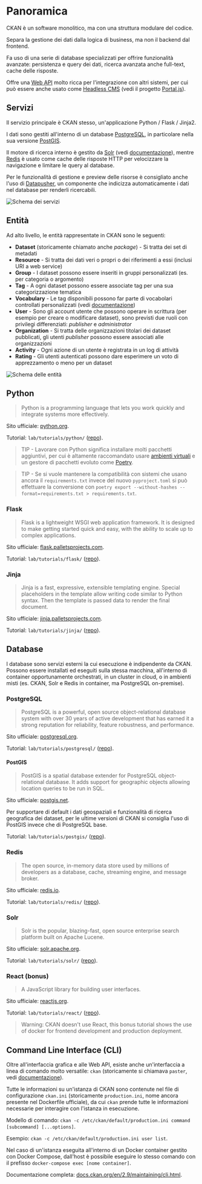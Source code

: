 # Panoramica

CKAN è un software monolitico, ma con una struttura modulare del codice.

Separa la gestione dei dati dalla logica di business, ma non il backend dal frontend.

Fa uso di una serie di database specializzati per offrire funzionalità avanzate: persistenza e query dei dati, ricerca avanzata anche full-text, cache delle risposte.

Offre una [Web API](https://docs.ckan.org/en/2.9/api/) molto ricca per l'integrazione con altri sistemi,
per cui può essere anche usato come [Headless CMS](https://jamstack.org/headless-cms/)
(vedi il progetto [Portal.js](https://github.com/datopian/portal.js/tree/main/examples/ckan)).

## Servizi

Il servizio principale è CKAN stesso, un'applicazione Python / Flask / Jinja2.

I dati sono gestiti all'interno di un database [PostgreSQL](https://www.postgresql.org/), in particolare nella sua versione [PostGIS](https://postgis.net/).

Il motore di ricerca interno è gestito da [Solr](https://solr.apache.org/) (vedi [documentazione](https://docs.ckan.org/en/2.9/user-guide.html#search-in-detail)),
mentre [Redis](https://redis.io/) è usato come cache delle risposte HTTP per velocizzare la navigazione e limitare le query al database.

Per le funzionalità di gestione e preview delle risorse è consigliato anche l'uso di [Datapusher](https://github.com/ckan/datapusher), un componente che indicizza automaticamente i dati nel database per renderli ricercabili.

![Schema dei servizi](../diagrams/services.png)

## Entità

Ad alto livello, le entità rappresentate in CKAN sono le seguenti:

- **Dataset** (storicamente chiamato anche *package*) - Si tratta dei set di metadati
- **Resource** - Si tratta dei dati veri o propri o dei riferimenti a essi (inclusi URI a web service)
- **Group** - I dataset possono essere inseriti in gruppi personalizzati (es. per categoria o argomento)
- **Tag** - A ogni dataset possono essere associate tag per una sua categorizzazione tematica
- **Vocabulary** - Le tag disponibili possono far parte di vocabolari controllati personalizzati (vedi [documentazione](https://docs.ckan.org/en/2.9/maintaining/tag-vocabularies.html))
- **User** - Sono gli account utente che possono operare in scrittura (per esempio per creare o modificare dataset), sono previsti due ruoli con privilegi differenziati: *publisher* e *administrator*
- **Organization** - Si tratta delle organizzazioni titolari dei dataset pubblicati, gli utenti *publisher* possono essere associati alle organizzazioni
- **Activity** - Ogni azione di un utente è registrata in un log di attività
- **Rating** - Gli utenti autenticati possono dare esperimere un voto di apprezzamento o meno per un dataset

![Schema delle entità](../diagrams/entities.png)

## Python

> Python is a programming language that lets you work quickly and integrate systems more effectively.

Sito ufficiale: [python.org](https://www.python.org/).

Tutorial: `lab/tutorials/python/` ([repo](https://github.com/Dataninja/ckan-101/tree/main/lab/tutorials/python)).

> TIP - Lavorare con Python significa installare molti pacchetti aggiuntivi, per cui è altamente raccomandato usare [ambienti virtuali](https://docs.python.org/3/tutorial/venv.html) e un gestore di pacchetti evoluto come [Poetry](https://python-poetry.org/).

> TIP - Se si vuole mantenere la compatibilità con sistemi che usano ancora il `requirements.txt` invece del nuovo `pyproject.toml` si può effettuare la conversione con `poetry export --without-hashes --format=requirements.txt > requirements.txt`.

### Flask

> Flask is a lightweight WSGI web application framework. It is designed to make getting started quick and easy, with the ability to scale up to complex applications.

Sito ufficiale: [flask.palletsprojects.com](https://flask.palletsprojects.com/en/2.2.x/).

Tutorial: `lab/tutorials/flask/` ([repo](https://github.com/Dataninja/ckan-101/tree/main/lab/tutorials/flask)).

### Jinja

> Jinja is a fast, expressive, extensible templating engine. Special placeholders in the template allow writing code similar to Python syntax. Then the template is passed data to render the final document.

Sito ufficiale: [jinja.palletsprojects.com](https://jinja.palletsprojects.com/en/3.1.x/).

Tutorial: `lab/tutorials/jinja/` ([repo](https://github.com/Dataninja/ckan-101/tree/main/lab/tutorials/jinja)).

## Database

I database sono servizi esterni la cui esecuzione è indipendente da CKAN.
Possono essere installati ed eseguiti sulla stessa macchina, all'interno di container opportunamente orchestrati, in un cluster in cloud, o in ambienti misti
(es. CKAN, Solr e Redis in container, ma PostgreSQL on-premise).

### PostgreSQL

> PostgreSQL is a powerful, open source object-relational database system with over 30 years of active development that has earned it a strong reputation for reliability, feature robustness, and performance.

Sito ufficiale: [postgresql.org](https://www.postgresql.org/).

Tutorial: `lab/tutorials/postgresql/` ([repo](https://github.com/Dataninja/ckan-101/tree/main/lab/tutorials/postgresql)).

#### PostGIS

> PostGIS is a spatial database extender for PostgreSQL object-relational database. It adds support for geographic objects allowing location queries to be run in SQL.

Sito ufficiale: [postgis.net](https://postgis.net/).

Per supportare di default i dati geospaziali e funzionalità di ricerca geografica dei dataset, per le ultime versioni di CKAN si consiglia l'uso di PostGIS invece che di PostgreSQL base.

Tutorial: `lab/tutorials/postgis/` ([repo](https://github.com/Dataninja/ckan-101/tree/main/lab/tutorials/postgis)).

### Redis

> The open source, in-memory data store used by millions of developers as a database, cache, streaming engine, and message broker.

Sito ufficiale: [redis.io](https://redis.io/).

Tutorial: `lab/tutorials/redis/` ([repo](https://github.com/Dataninja/ckan-101/tree/main/lab/tutorials/redis)).

### Solr

> Solr is the popular, blazing-fast, open source enterprise search platform built on Apache Lucene.

Sito ufficiale: [solr.apache.org](https://solr.apache.org/).

Tutorial: `lab/tutorials/solr/` ([repo](https://github.com/Dataninja/ckan-101/tree/main/lab/tutorials/solr)).

### React (bonus)

> A JavaScript library for building user interfaces.

Sito ufficiale: [reactjs.org](https://reactjs.org/).

Tutorial: `lab/tutorials/react/` ([repo](https://github.com/Dataninja/ckan-101/tree/main/lab/tutorials/react)).

> Warning: CKAN doesn't use React, this bonus tutorial shows the use of docker for frontend development and production deployment.

## Command Line Interface (CLI)

Oltre all'interfaccia grafica e alle Web API, esiste anche un'interfaccia a linea di comando molto versatile: `ckan` (storicamente si chiamava `paster`, vedi [documentazione](https://docs.ckan.org/en/2.9/maintaining/cli.html)).

Tutte le informazioni su un'istanza di CKAN sono contenute nel file di configurazione `ckan.ini` (storicamente `production.ini`, nome ancora presente nel Dockerfile ufficiale),
da cui `ckan` prende tutte le informazioni necessarie per interagire con l'istanza in esecuzione.

Modello di comando: `ckan -c /etc/ckan/default/production.ini command [subcommand] [...options]`.

Esempio: `ckan -c /etc/ckan/default/production.ini user list`.

Nel caso di un'istanza eseguita all'interno di un Docker container gestito con Docker Compose, dall'host è possibile eseguire lo stesso comando con il prefisso `docker-compose exec [nome container]`.

Documentazione completa: [docs.ckan.org/en/2.9/maintaining/cli.html](https://docs.ckan.org/en/2.9/maintaining/cli.html).
